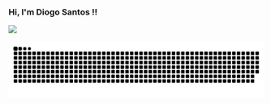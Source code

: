 ### Hi, I'm Diogo Santos !!

 <div>
  <a href="https://github.com/diogosantos18"/>
  <img height="180em" src="https://github-readme-stats.vercel.app/api?username=diogosantos18&show_icons=true&theme=react&include_all_commits=true&count_private=true"/>
</div>


![Snake animation](https://github.com/diogosantos18/diogosantos18/blob/output/github-contribution-grid-snake.svg)
